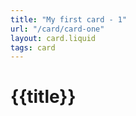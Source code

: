 ```yaml
---
title: "My first card - 1"
url: "/card/card-one"
layout: card.liquid
tags: card
---
```


# {{title}}
